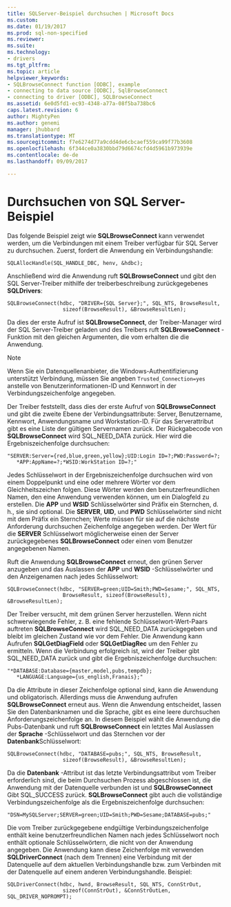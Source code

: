 ```yaml
---
title: SQLServer-Beispiel durchsuchen | Microsoft Docs
ms.custom: 
ms.date: 01/19/2017
ms.prod: sql-non-specified
ms.reviewer: 
ms.suite: 
ms.technology:
- drivers
ms.tgt_pltfrm: 
ms.topic: article
helpviewer_keywords:
- SQLBrowseConnect function [ODBC], example
- connecting to data source [ODBC], SqlBrowseConnect
- connecting to driver [ODBC], SQLBrowseConnect
ms.assetid: 6e0d5fd1-ec93-4348-a77a-08f5ba738bc6
caps.latest.revision: 6
author: MightyPen
ms.author: genemi
manager: jhubbard
ms.translationtype: MT
ms.sourcegitcommit: f7e6274d77a9cdd4de6cbcaef559ca99f77b3608
ms.openlocfilehash: 6f344ce0a3830bbd79d6674cfd4d5961b973939e
ms.contentlocale: de-de
ms.lasthandoff: 09/09/2017

---
```

# <a name="sql-server-browsing-example"></a>Durchsuchen von SQL Server-Beispiel
Das folgende Beispiel zeigt wie **SQLBrowseConnect** kann verwendet werden, um die Verbindungen mit einem Treiber verfügbar für SQL Server zu durchsuchen. Zuerst, fordert die Anwendung ein Verbindungshandle:  
  
```  
SQLAllocHandle(SQL_HANDLE_DBC, henv, &hdbc);  
```  
  
 Anschließend wird die Anwendung ruft **SQLBrowseConnect** und gibt den SQL Server-Treiber mithilfe der treiberbeschreibung zurückgegebenes **SQLDrivers**:  
  
```  
SQLBrowseConnect(hdbc, "DRIVER={SQL Server};", SQL_NTS, BrowseResult,  
                  sizeof(BrowseResult), &BrowseResultLen);  
```  
  
 Da dies der erste Aufruf ist **SQLBrowseConnect**, der Treiber-Manager wird der SQL Server-Treiber geladen und des Treibers ruft **SQLBrowseConnect** -Funktion mit den gleichen Argumenten, die vom erhalten die die Anwendung.  
  
> [!NOTE]  
>  Wenn Sie ein Datenquellenanbieter, die Windows-Authentifizierung unterstützt Verbindung, müssen Sie angeben `Trusted_Connection=yes` anstelle von Benutzerinformationen-ID und Kennwort in der Verbindungszeichenfolge angegeben.  
  
 Der Treiber feststellt, dass dies der erste Aufruf von **SQLBrowseConnect** und gibt die zweite Ebene der Verbindungsattribute: Server, Benutzername, Kennwort, Anwendungsname und Workstation-ID. Für das Serverattribut gibt es eine Liste der gültigen Servernamen zurück. Der Rückgabecode von **SQLBrowseConnect** wird SQL_NEED_DATA zurück. Hier wird die Ergebniszeichenfolge durchsuchen:  
  
```  
"SERVER:Server={red,blue,green,yellow};UID:Login ID=?;PWD:Password=?;  
   *APP:AppName=?;*WSID:WorkStation ID=?;"  
```  
  
 Jedes Schlüsselwort in der Ergebniszeichenfolge durchsuchen wird von einem Doppelpunkt und eine oder mehrere Wörter vor dem Gleichheitszeichen folgen. Diese Wörter werden den benutzerfreundlichen Namen, den eine Anwendung verwenden können, um ein Dialogfeld zu erstellen. Die **APP** und **WSID** Schlüsselwörter sind Präfix ein Sternchen, d. h., sie sind optional. Die **SERVER**, **UID**, und **PWD** Schlüsselwörter sind nicht mit dem Präfix ein Sternchen; Werte müssen für sie auf die nächste Anforderung durchsuchen Zeichenfolge angegeben werden. Der Wert für die **SERVER** Schlüsselwort möglicherweise einen der Server zurückgegebenes **SQLBrowseConnect** oder einen vom Benutzer angegebenen Namen.  
  
 Ruft die Anwendung **SQLBrowseConnect** erneut, den grünen Server anzugeben und das Auslassen der **APP** und **WSID** -Schlüsselwörter und den Anzeigenamen nach jedes Schlüsselwort:  
  
```  
SQLBrowseConnect(hdbc, "SERVER=green;UID=Smith;PWD=Sesame;", SQL_NTS,  
                  BrowseResult, sizeof(BrowseResult), &BrowseResultLen);  
```  
  
 Der Treiber versucht, mit dem grünen Server herzustellen. Wenn nicht schwerwiegende Fehler, z. B. eine fehlende Schlüsselwort-Wert-Paars auftreten **SQLBrowseConnect** wird SQL_NEED_DATA zurückgegeben und bleibt im gleichen Zustand wie vor dem Fehler. Die Anwendung kann Aufrufen **SQLGetDiagField** oder **SQLGetDiagRec** um den Fehler zu ermitteln. Wenn die Verbindung erfolgreich ist, wird der Treiber gibt SQL_NEED_DATA zurück und gibt die Ergebniszeichenfolge durchsuchen:  
  
```  
"*DATABASE:Database={master,model,pubs,tempdb};  
   *LANGUAGE:Language={us_english,Franais};"  
```  
  
 Da die Attribute in dieser Zeichenfolge optional sind, kann die Anwendung und obligatorisch. Allerdings muss die Anwendung aufrufen **SQLBrowseConnect** erneut aus. Wenn die Anwendung entscheidet, lassen Sie den Datenbanknamen und die Sprache, gibt es eine leere durchsuchen Anforderungszeichenfolge an. In diesem Beispiel wählt die Anwendung die Pubs-Datenbank und ruft **SQLBrowseConnect** ein letztes Mal Auslassen der **Sprache** -Schlüsselwort und das Sternchen vor der **Datenbank**Schlüsselwort:  
  
```  
SQLBrowseConnect(hdbc, "DATABASE=pubs;", SQL_NTS, BrowseResult,  
                  sizeof(BrowseResult), &BrowseResultLen);  
```  
  
 Da die **Datenbank** -Attribut ist das letzte Verbindungsattribut vom Treiber erforderlich sind, die beim Durchsuchen Prozess abgeschlossen ist, die Anwendung mit der Datenquelle verbunden ist und **SQLBrowseConnect** Gibt SQL_SUCCESS zurück. **SQLBrowseConnect** gibt auch die vollständige Verbindungszeichenfolge als die Ergebniszeichenfolge durchsuchen:  
  
```  
"DSN=MySQLServer;SERVER=green;UID=Smith;PWD=Sesame;DATABASE=pubs;"  
```  
  
 Die vom Treiber zurückgegebene endgültige Verbindungszeichenfolge enthält keine benutzerfreundlichen Namen nach jedes Schlüsselwort noch enthält optionale Schlüsselwörtern, die nicht von der Anwendung angegeben. Die Anwendung kann diese Zeichenfolge mit verwenden **SQLDriverConnect** (nach dem Trennen) eine Verbindung mit der Datenquelle auf dem aktuellen Verbindungshandle bzw. zum Verbinden mit der Datenquelle auf einem anderen Verbindungshandle. Beispiel:  
  
```  
SQLDriverConnect(hdbc, hwnd, BrowseResult, SQL_NTS, ConnStrOut,  
                  sizeof(ConnStrOut), &ConnStrOutLen, SQL_DRIVER_NOPROMPT);  
```
